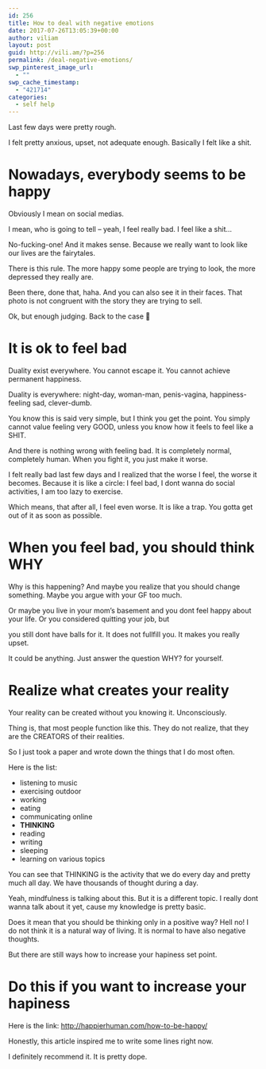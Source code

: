 ```yaml
---
id: 256
title: How to deal with negative emotions
date: 2017-07-26T13:05:39+00:00
author: viliam
layout: post
guid: http://vili.am/?p=256
permalink: /deal-negative-emotions/
swp_pinterest_image_url:
  - ""
swp_cache_timestamp:
  - "421714"
categories:
  - self help
---
```

Last few days were pretty rough.

I felt pretty anxious, upset, not adequate enough. Basically I felt like a shit.

# Nowadays, everybody seems to be happy

Obviously I mean on social medias.

I mean, who is going to tell &#8211; yeah, I feel really bad. I feel like a shit&#8230;

No-fucking-one! And it makes sense. Because we really want to look like our lives are the fairytales.

There is this rule. The more happy some people are trying to look, the more depressed they really are.

Been there, done that, haha. And you can also see it in their faces. That photo is not congruent with the story they are trying to sell.

Ok, but enough judging. Back to the case 🙂

# It is ok to feel bad

Duality exist everywhere. You cannot escape it. You cannot achieve permanent happiness.

Duality is everywhere: night-day, woman-man, penis-vagina, happiness-feeling sad, clever-dumb.

You know this is said very simple, but I think you get the point. You simply cannot value feeling very GOOD, unless you know how it feels to feel like a SHIT.

And there is nothing wrong with feeling bad. It is completely normal, completely human. When you fight it, you just make it worse.

I felt really bad last few days and I realized that the worse I feel, the worse it becomes. Because it is like a circle: I feel bad, I dont wanna do social activities, I am too lazy to exercise.

Which means, that after all, I feel even worse. It is like a trap. You gotta get out of it as soon as possible.

# When you feel bad, you should think WHY

Why is this happening? And maybe you realize that you should change something. Maybe you argue with your GF too much.

Or maybe you live in your mom&#8217;s basement and you dont feel happy about your life. Or you considered quitting your job, but

you still dont have balls for it. It does not fullfill you. It makes you really upset.

It could be anything. Just answer the question WHY? for yourself.

# Realize what creates your reality

Your reality can be created without you knowing it. Unconsciously.

Thing is, that most people function like this. They do not realize, that they are the CREATORS of their realities.

So I just took a paper and wrote down the things that I do most often.

Here is the list:

  * listening to music
  * exercising outdoor
  * working
  * eating
  * communicating online
  * **THINKING**
  * reading
  * writing
  * sleeping
  * learning on various topics

You can see that THINKING is the activity that we do every day and pretty much all day. We have thousands of thought during a day.

Yeah, mindfulness is talking about this. But it is a different topic. I really dont wanna talk about it yet, cause my knowledge is pretty basic.

Does it mean that you should be thinking only in a positive way? Hell no! I do not think it is a natural way of living. It is normal to have also negative thoughts.

But there are still ways how to increase your hapiness set point.

# Do this if you want to increase your hapiness

Here is the link: <http://happierhuman.com/how-to-be-happy/>

Honestly, this article inspired me to write some lines right now.

I definitely recommend it. It is pretty dope.